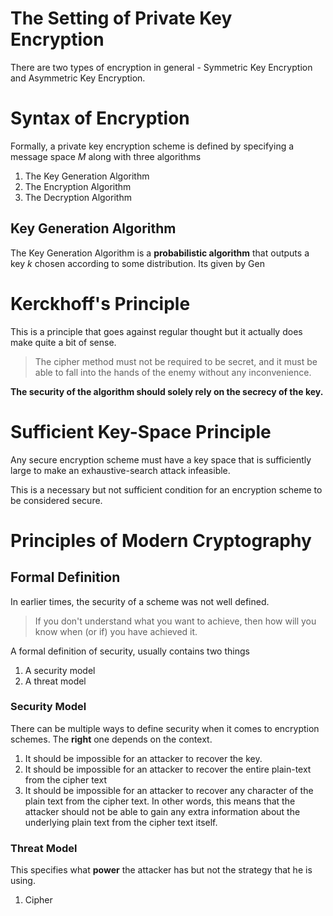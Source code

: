 # The Setting of Private Key Encryption
There are two types of encryption in general - Symmetric Key Encryption and Asymmetric Key Encryption. 
# Syntax of Encryption
Formally, a private key encryption scheme is defined by specifying a message space $M$ along with three algorithms
1. The Key Generation Algorithm
2. The Encryption Algorithm
3. The Decryption Algorithm
## Key Generation Algorithm
The Key Generation Algorithm is a **probabilistic algorithm** that outputs a key $k$ chosen according to some distribution. Its given by $\text{Gen}$
# Kerckhoff's Principle
This is a principle that goes against regular thought but it actually does make quite a bit of sense.

> The cipher method must not be required to be secret, and it must be able to fall into the hands of the enemy without any inconvenience.

**The security of the algorithm should solely rely on the secrecy of the key.**
# Sufficient Key-Space Principle
Any secure encryption scheme must have a key space that is sufficiently large to make an exhaustive-search attack infeasible.

This is a necessary but not sufficient condition for an encryption scheme to be considered secure.
# Principles of Modern Cryptography
## Formal Definition
In earlier times, the security of a scheme was not well defined.
> If you don't understand what you want to achieve, then how will you know when (or if) you have achieved it.

A formal definition of security, usually contains two things
1. A security model
2. A threat model
### Security Model
There can be multiple ways to define security when it comes to encryption schemes. The **right** one depends on the context. 
1. It should be impossible for an attacker to recover the key.
2. It should be impossible for an attacker to recover the entire plain-text from the cipher text
3. It should be impossible for an attacker to recover any character of the plain text from the cipher text. In other words, this means that the attacker should not be able to gain any extra information about the underlying plain text from the cipher text itself.
### Threat Model
This specifies what **power** the attacker has but not the strategy that he is using.
1. Cipher